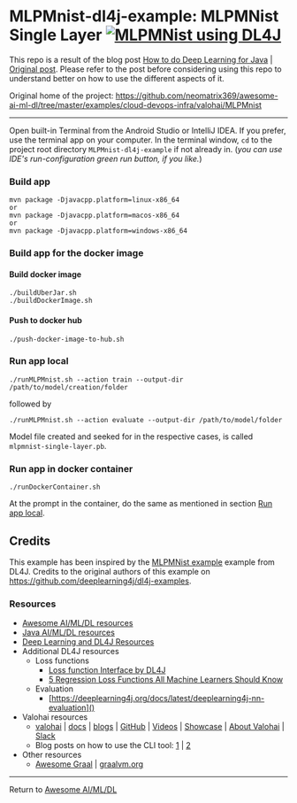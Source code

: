 # MLPMnist-dl4j-example: MLPMNist Single Layer [![MLPMNist using DL4J](https://img.shields.io/docker/pulls/neomatrix369/dl4j-mnist-single-layer.svg)](https://hub.docker.com/r/neomatrix369/dl4j-mnist-single-layer)

This repo is a result of the blog post [How to do Deep Learning for Java](https://medium.com/@neomatrix369/how-to-do-deep-learning-for-java-on-the-valohai-platform-eec8ba9f71d8) | [Original post](https://blog.valohai.com/how-to-do-deep-learning-for-java-on-the-valohai-platform). Please refer to the post before considering using this repo to understand better on how to use the different aspects of it.

Original home of the project: https://github.com/neomatrix369/awesome-ai-ml-dl/tree/master/examples/cloud-devops-infra/valohai/MLPMnist

---

Open built-in Terminal from the Android Studio or IntelliJ IDEA. 
If you prefer, use the terminal app on your computer.
In the terminal window, `cd` to the project root directory `MLPMnist-dl4j-example` if not already in.
(_you can use IDE's run-configuration green run button, if you like._)

### Build app

```
mvn package -Djavacpp.platform=linux-x86_64
or
mvn package -Djavacpp.platform=macos-x86_64
or
mvn package -Djavacpp.platform=windows-x86_64
```

### Build app for the docker image


#### Build docker image

```
./buildUberJar.sh
./buildDockerImage.sh
```

#### Push to docker hub

```
./push-docker-image-to-hub.sh
```

### Run app local

```
./runMLPMnist.sh --action train --output-dir /path/to/model/creation/folder
```

followed by

```
./runMLPMnist.sh --action evaluate --output-dir /path/to/model/folder
```

Model file created and seeked for in the respective cases, is called `mlpmnist-single-layer.pb`.

### Run app in docker container

```
./runDockerContainer.sh
```

At the prompt in the container, do the same as mentioned in section [Run app local](#run-app-local).

## Credits

This example has been inspired by the [MLPMNist example](https://github.com/deeplearning4j/dl4j-examples/tree/master/dl4j-examples/src/main/java/org/deeplearning4j/examples/feedforward/mnist) example from DL4J. Credits to the original authors of this example on https://github.com/deeplearning4j/dl4j-examples.

### Resources

- [Awesome AI/ML/DL resources](https://github.com/neomatrix369/awesome-ai-ml-dl/)
- [Java AI/ML/DL resources](https://github.com/neomatrix369/awesome-ai-ml-dl/blob/master/README-details.md#java)
- [Deep Learning and DL4J Resources](https://github.com/neomatrix369/awesome-ai-ml-dl/blob/master/README-details.md#deep-learning)
- Additional DL4J resources
  - Loss functions
    - [Loss function Interface by DL4J](https://deeplearning4j.org/api/latest/org/nd4j/linalg/lossfunctions/ILossFunction.html)
    - [5 Regression Loss Functions All Machine Learners Should Know](https://heartbeat.fritz.ai/5-regression-loss-functions-all-machine-learners-should-know-4fb140e9d4b0)
  - Evaluation
    - [https://deeplearning4j.org/docs/latest/deeplearning4j-nn-evaluation]()
- Valohai resources
  - [valohai](https://valohai.com/) | [docs](https://docs.valohai.com/) | [blogs](https://blog.valohai.com/) | [GitHub](https://github.com/valohai) | [Videos](https://www.youtube.com/channel/UCiR8Fpv6jRNphaZ99PnIuFg) | [Showcase](https://valohai.com/showcase/) | [About Valohai](https://github.com/neomatrix369/awesome-ai-ml-dl/blob/master/data/about-Valohai.md#valohai) | [Slack](http://community-slack.valohai.com/)
  - Blog posts on how to use the CLI tool: [1](https://blog.valohai.com/from-zero-to-hero-with-valohai-cli) | [2](https://blog.valohai.com/from-zero-to-hero-with-valohai-part-2)
- Other resources
  - [Awesome Graal](https://github.com/neomatrix369/awesome-graal) | [graalvm.org](https://www.graalvm.org/)

---

Return to [Awesome AI/ML/DL](https://github.com/neomatrix369/awesome-ai-ml-dl#awesome-ai-ml-dl-)